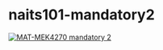 # naits101-mandatory2

[![MAT-MEK4270 mandatory 2](https://github.com/naits101/matmek4270-mandatory2/actions/workflows/main.yml/badge.svg)](https://github.com/naits101/mandatory2/actions/workflows/main.yml)
